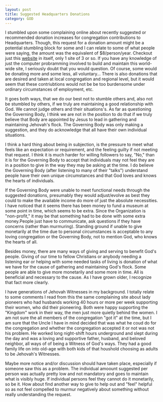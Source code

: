 ```yaml
---
layout: post
title: Suggested Headquarters Donations
category: GOD
---
```


I stumbled upon some complaining online about recently suggested or recommended donation increases for congregation contributions to Headquarters. Though, this request for a donation amount might be a potential stumbling block for some and I can relate to some of what people were saying, the amount was the equivalent of $8/person/year. Checkout just this [website](https://www.jw.org/) in itself, only 1 site of 3 or so. If you have any knowledge of just the computer probramming involved to build and maintain this world-wide site, I seriously doubt that you would question. Of course, some would be donating more and some less, all voluntary... There is also donations that are desired and taken at local congregation and regional level, but it would seem that these contriubtions would not be be too burdensome under ordinary circumstances of employment, etc.

It goes both ways, that we do our best not to stumble others and, also not be stumbled by others, if we truly  are maintaining a good relationship with God. We cannot judge others and their situations's. As far as questioning the Governing Body, I think we are not in the position to do that if we truly believe that Body are appointed by Jesus to lead in gathering and maintaining Jehovah's flock. The Governing Body was only making a suggestion, and they do acknowledge that all have their own individual situations.

I think a hard thing about being in subjection, is the pressure to meet what feels like an expectation or requirement, and the feeling guilty if not meeting that request. I think it is much harder for willing followers to say, "No," than it is for the Governing Body to accept that individuals may not feel they are in a position to give in the way they may be asking at the time. I do believe the Governing Body (after listening to many of their "talks") understand people have their own unique circumstances and that God loves and knows the hearts of individuals. 

If the Governing Body were unable to meet functional needs through the suggested donations, presumably they would adjust/evolve as best they could to make the available income do more of just the absolute necessities. I have noticed that it seems there has been money to fund a museum at some point in time, which seems to be extra. Since the Organization is "non-profit," it may be that something had to be done with some extra money.People just have to communicate, ask questions if they have concerns (rather than murmuring). Standing ground if unable to give monetarily at the time due to personal circumstances is acceptable to any loving congregation or the Governing Body, not to mention God, who knows the hearts of all.

Besides money, there are many ways of giving and serving to benefit God's people. Giving of our time to fellow Christians or anybody needing a listening ear or helping with some needed tasks of living is donation of what we have for the cause of gathering and maintaining God's flock. Some people are able to give more monetarily and some more in time. All is beneficial and necessary to the cause. As I have grown older, I recognize that fact more clearly. 

I have generations of Jehovah Witnesses in my background. I totally relate to some comments I read from this the same complaining site about lady pioneers who had husbands working 40 hours or more per week supporting their women, who did their pioneering. Both were happy supporting the "Kingdom" work in their way, the men just more quietly behind the women. I am not sure the all members of the congregation "got it" at the time, but I am sure that the Uncle I have in mind decided that was what he coud do for the congregation and whether the congregation accepted it or not was not his problem. He worked long night-shift hours underground and slept during the day and was a loving and supportive father, husband, and beloved neighbor, all ways of of being a Witness of God's ways. They had a good family life on into old-age with both kids of that houshold choosing as adults to be Jehovah's Witnesses.

Maybe more notice and/or discussion should have taken place, especially if someone saw this as a problem. The individual amoount suggested per person was actually pretty low and not mandatory and goes to maintain what is visibly huge. If individual persons feel they cannot do it monetarily, so be it. How about find another way to give to help out and "feel" helpful so as not feel compelled to murmur negatively about something without really understanding the request.